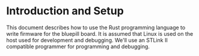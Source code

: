 # Introduction and Setup

This document describes how to use the Rust programming language to write firmware for the bluepill board. It is assumed that Linux is used on the host used for development and debugging.
We'll use an STLink II compatible programmer for programming and debugging.

